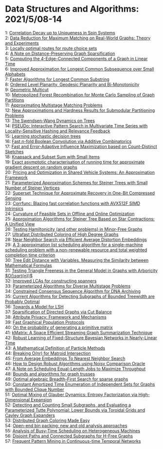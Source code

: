 # Data Structures and Algorithms: 2021/5/08-14  
1: [Correlation Decay up to Uniqueness in Spin Systems](https://doi.org/10.48550/arXiv.1111.7064)  
2: [Data Reduction for Maximum Matching on Real-World Graphs: Theory and  Experiments](https://doi.org/10.48550/arXiv.1806.09683)  
3: [Locally optimal routes for route choice sets](https://doi.org/10.48550/arXiv.1909.08801)  
4: [A Note on Distance-Preserving Graph Sparsification](https://doi.org/10.48550/arXiv.2001.07741)  
5: [Computing the $4$-Edge-Connected Components of a Graph in Linear Time](https://doi.org/10.48550/arXiv.2105.02910)  
6: [Improved Approximation for Longest Common Subsequence over Small  Alphabets](https://doi.org/10.48550/arXiv.2105.03028)  
7: [Faster Algorithms for Longest Common Substring](https://doi.org/10.48550/arXiv.2105.03106)  
8: [Ordered Level Planarity, Geodesic Planarity and Bi-Monotonicity](https://doi.org/10.48550/arXiv.1708.07428)  
9: [Geometric Multicut](https://doi.org/10.48550/arXiv.1902.04045)  
10: [Metropolized Forest Recombination for Monte Carlo Sampling of Graph  Partitions](https://doi.org/10.48550/arXiv.1911.01503)  
11: [Approximating Multistage Matching Problems](https://doi.org/10.48550/arXiv.2002.06887)  
12: [New Approximations and Hardness Results for Submodular Partitioning  Problems](https://doi.org/10.48550/arXiv.2006.14312)  
13: [The Swendsen-Wang Dynamics on Trees](https://doi.org/10.48550/arXiv.2007.08068)  
14: [PSEUDo: Interactive Pattern Search in Multivariate Time Series with  Locality-Sensitive Hashing and Relevance Feedback](https://doi.org/10.48550/arXiv.2104.14962)  
15: [Learning stochastic decision trees](https://doi.org/10.48550/arXiv.2105.03594)  
16: [Fast $n$-fold Boolean Convolution via Additive Combinatorics](https://doi.org/10.48550/arXiv.2105.03968)  
17: [Fast and Error-Adaptive Influence Maximization based on Count-Distinct  Sketches](https://doi.org/10.48550/arXiv.2105.04023)  
18: [Knapsack and Subset Sum with Small Items](https://doi.org/10.48550/arXiv.2105.04035)  
19: [Exact asymptotic characterisation of running time for approximate  gradient descent on random graphs](https://doi.org/10.48550/arXiv.2105.04228)  
20: [Pricing and Optimization in Shared Vehicle Systems: An Approximation  Framework](https://doi.org/10.48550/arXiv.1608.06819)  
21: [Parameterized Approximation Schemes for Steiner Trees with Small Number  of Steiner Vertices](https://doi.org/10.48550/arXiv.1710.00668)  
22: [Superset Technique for Approximate Recovery in One-Bit Compressed  Sensing](https://doi.org/10.48550/arXiv.1910.13971)  
23: [Corrfunc: Blazing fast correlation functions with AVX512F SIMD  Intrinsics](https://doi.org/10.48550/arXiv.1911.08275)  
24: [Curvature of Feasible Sets in Offline and Online Optimization](https://doi.org/10.48550/arXiv.2002.03213)  
25: [Approximation Algorithms for Steiner Tree Based on Star Contractions: A  Unified View](https://doi.org/10.48550/arXiv.2002.03583)  
26: [Testing Hamiltonicity (and other problems) in Minor-Free Graphs](https://doi.org/10.48550/arXiv.2102.11728)  
27: [Ultrafast Distributed Coloring of High Degree Graphs](https://doi.org/10.48550/arXiv.2105.04700)  
28: [Near Neighbor Search via Efficient Average Distortion Embeddings](https://doi.org/10.48550/arXiv.2105.04712)  
29: [A 3-approximation list scheduling algorithm for a single-machine  scheduling problem with a non-renewable resource and total weighted  completion time criterion](https://doi.org/10.48550/arXiv.2105.04735)  
30: [Tree Edit Distance with Variables. Measuring the Similarity between  Mathematical Formulas](https://doi.org/10.48550/arXiv.2105.04802)  
31: [Testing Triangle Freeness in the General Model in Graphs with Arboricity  $O(\sqrt{n})$](https://doi.org/10.48550/arXiv.2105.04809)  
32: [Improved LCAs for constructing spanners](https://doi.org/10.48550/arXiv.2105.04847)  
33: [Parameterized Algorithms for Diverse Multistage Problems](https://doi.org/10.48550/arXiv.2105.04856)  
34: [Constrained Consensus Sequence Algorithm for DNA Archiving](https://doi.org/10.48550/arXiv.2105.04993)  
35: [Current Algorithms for Detecting Subgraphs of Bounded Treewidth are  Probably Optimal](https://doi.org/10.48550/arXiv.2105.05062)  
36: [Towards a Model for LSH](https://doi.org/10.48550/arXiv.2105.05130)  
37: [Sparsification of Directed Graphs via Cut Balance](https://doi.org/10.48550/arXiv.2006.01975)  
38: [Attribute Privacy: Framework and Mechanisms](https://doi.org/10.48550/arXiv.2009.04013)  
39: [Fast Graphical Population Protocols](https://doi.org/10.48550/arXiv.2102.08808)  
40: [On the probability of generating a primitive matrix](https://doi.org/10.48550/arXiv.2105.05383)  
41: [kMatrix: A Space Efficient Streaming Graph Summarization Technique](https://doi.org/10.48550/arXiv.2105.05503)  
42: [Robust Learning of Fixed-Structure Bayesian Networks in Nearly-Linear  Time](https://doi.org/10.48550/arXiv.2105.05555)  
43: [A Mathematical Definition of Particle Methods](https://doi.org/10.48550/arXiv.2105.05637)  
44: [Breaking O(nr) for Matroid Intersection](https://doi.org/10.48550/arXiv.2105.05673)  
45: [From Average Embeddings To Nearest Neighbor Search](https://doi.org/10.48550/arXiv.2105.05761)  
46: [How to Design Robust Algorithms using Noisy Comparison Oracle](https://doi.org/10.48550/arXiv.2105.05782)  
47: [A Note on Scheduling Equal-Length Jobs to Maximize Throughput](https://doi.org/10.48550/arXiv.cs/0410046)  
48: [Bounds and algorithms for graph trusses](https://doi.org/10.48550/arXiv.1806.05523)  
49: [Optimal algebraic Breadth-First Search for sparse graphs](https://doi.org/10.48550/arXiv.1906.03113)  
50: [Constant Amortized Time Enumeration of Independent Sets for Graphs with  Bounded Clique Number](https://doi.org/10.48550/arXiv.1906.09680)  
51: [Optimal Mixing of Glauber Dynamics: Entropy Factorization via  High-Dimensional Expansion](https://doi.org/10.48550/arXiv.2011.02075)  
52: [Detecting and Counting Small Subgraphs, and Evaluating a Parameterized  Tutte Polynomial: Lower Bounds via Toroidal Grids and Cayley Graph Expanders](https://doi.org/10.48550/arXiv.2011.03433)  
53: [Distributed Graph Coloring Made Easy](https://doi.org/10.48550/arXiv.2105.05575)  
54: [Open-end bin packing: new and old analysis approaches](https://doi.org/10.48550/arXiv.2105.05923)  
55: [Analysis of Busy-Time Scheduling on Heterogeneous Machines](https://doi.org/10.48550/arXiv.2105.06287)  
56: [Disjoint Paths and Connected Subgraphs for H-Free Graphs](https://doi.org/10.48550/arXiv.2105.06349)  
57: [Frequent Pattern Mining in Continuous-time Temporal Networks](https://doi.org/10.48550/arXiv.2105.06399)  